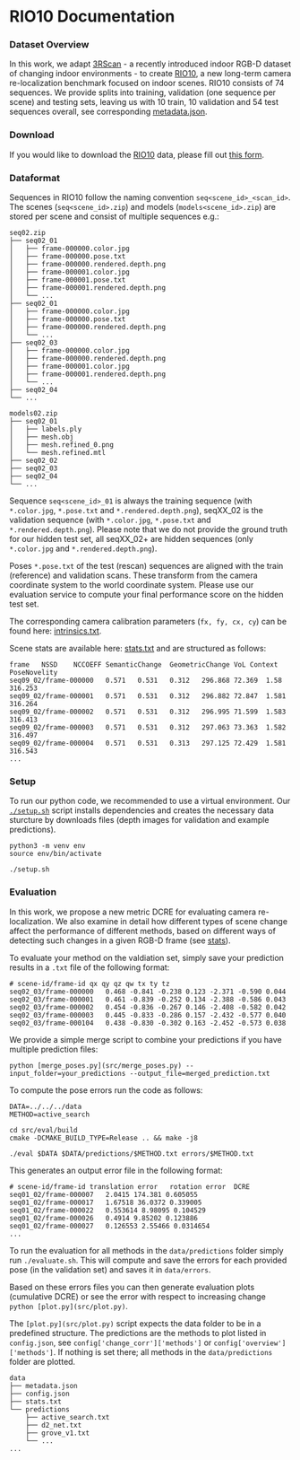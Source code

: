 # RIO10 Documentation

### Dataset Overview

In this work, we adapt [3RScan](https://waldjohannau.github.io/RIO) - a recently introduced indoor RGB-D dataset of changing indoor environments - to create [RIO10](https://waldjohannau.github.io/RIO10), a new long-term camera re-localization benchmark focused on indoor scenes. RIO10 consists of 74 sequences. We provide splits into training, validation (one sequence per scene) and testing sets, leaving us with 10 train, 10 validation and 54 test sequences overall, see corresponding [metadata.json](data/metadata.json).

### Download

If you would like to download the [RIO10](https://waldjohannau.github.io/RIO10) data, please fill out [this form](https://docs.google.com/forms/d/e/1FAIpQLScA-zciAgxMz7r8xirsPQodeQnPk2XA68yBpSxP10167B-M_g/viewform?usp=sf_link). 

### Dataformat

Sequences in RIO10 follow the naming convention `seq<scene_id>_<scan_id>`. The scenes (`seq<scene_id>.zip`) and models (`models<scene_id>.zip`) are stored per scene and consist of multiple sequences e.g.:
    
```
seq02.zip
├── seq02_01
│   ├── frame-000000.color.jpg
│   ├── frame-000000.pose.txt
│   ├── frame-000000.rendered.depth.png
│   ├── frame-000001.color.jpg
│   ├── frame-000001.pose.txt
│   ├── frame-000001.rendered.depth.png
│   └── ...
├── seq02_01
│   ├── frame-000000.color.jpg
│   ├── frame-000000.pose.txt
│   ├── frame-000000.rendered.depth.png
│   └── ...
├── seq02_03
│   ├── frame-000000.color.jpg
│   ├── frame-000000.rendered.depth.png
│   ├── frame-000001.color.jpg
│   ├── frame-000001.rendered.depth.png
│   └── ...
├── seq02_04
└── ...
```

```
models02.zip
├── seq02_01
│   ├── labels.ply
│   ├── mesh.obj
│   ├── mesh.refined_0.png
│   └── mesh.refined.mtl
├── seq02_02
├── seq02_03
├── seq02_04
└── ...
```

Sequence `seq<scene_id>_01` is always the training sequence (with `*.color.jpg`, `*.pose.txt` and `*.rendered.depth.png`), seqXX_02 is the validation sequence (with `*.color.jpg`, `*.pose.txt` and `*.rendered.depth.png`). Please note that we do not provide the ground truth for our hidden test set, all seqXX_02+ are hidden sequences (only `*.color.jpg` and `*.rendered.depth.png`).

Poses `*.pose.txt` of the test (rescan) sequences are aligned with the train (reference) and validation scans. These transform from the camera coordinate system to the world coordinate system. Please use our evaluation service to compute your final performance score on the hidden test set.

The corresponding camera calibration parameters (`fx, fy, cx, cy`) can be found here: [intrinsics.txt](data/intrinsics.txt).

Scene stats are available here: [stats.txt](data/stats.txt) and are structured as follows:

```
frame	NSSD	NCCOEFF	SemanticChange	GeometricChange	VoL	Context	PoseNovelity
seq09_02/frame-000000	0.571	0.531	0.312	296.868	72.369	1.58	316.253
seq09_02/frame-000001	0.571	0.531	0.312	296.882	72.847	1.581	316.264
seq09_02/frame-000002	0.571	0.531	0.312	296.995	71.599	1.583	316.413
seq09_02/frame-000003	0.571	0.531	0.312	297.063	73.363	1.582	316.497
seq09_02/frame-000004	0.571	0.531	0.313	297.125	72.429	1.581	316.543
...
```

### Setup

To run our python code, we recommended to use a virtual environment. Our [`./setup.sh`](setup.sh) script installs dependencies and creates the necessary data sturcture by downloads files (depth images for validation and example predictions).

```
python3 -m venv env
source env/bin/activate

./setup.sh
```

### Evaluation

In this work, we propose a new metric DCRE for evaluating camera re-localization. We also examine in detail how different types of scene change affect the performance of different methods, based on different ways of detecting such changes in a given RGB-D frame (see [stats](data/stats.txt)).

To evaluate your method on the valdiation set, simply save your prediction results in a `.txt` file of the following format:

```
# scene-id/frame-id qx qy qz qw tx ty tz
seq02_03/frame-000000	0.468 -0.841 -0.238 0.123 -2.371 -0.590 0.044
seq02_03/frame-000001	0.461 -0.839 -0.252 0.134 -2.388 -0.586 0.043
seq02_03/frame-000002	0.454 -0.836 -0.267 0.146 -2.408 -0.582 0.042
seq02_03/frame-000003	0.445 -0.833 -0.286 0.157 -2.432 -0.577 0.040
seq02_03/frame-000104	0.438 -0.830 -0.302 0.163 -2.452 -0.573 0.038
```

We provide a simple merge script to combine your predictions if you have multiple prediction files:

```
python [merge_poses.py](src/merge_poses.py) --input_folder=your_predictions --output_file=merged_prediction.txt
```

To compute the pose errors run the code as follows: 

```
DATA=../../../data
METHOD=active_search

cd src/eval/build
cmake -DCMAKE_BUILD_TYPE=Release .. && make -j8

./eval $DATA $DATA/predictions/$METHOD.txt errors/$METHOD.txt
```

This generates an output error file in the following format:

```
# scene-id/frame-id	translation error	rotation error	DCRE
seq01_02/frame-000007	2.0415 174.381 0.605055
seq01_02/frame-000017	1.67518 36.0372 0.339005
seq01_02/frame-000022	0.553614 8.98095 0.104529
seq01_02/frame-000026	0.4914 9.85202 0.123886
seq01_02/frame-000027	0.126553 2.55466 0.0314654
...
```

To run the evaluation for all methods in the `data/predictions` folder simply run `./evaluate.sh`. This will compute and save the errors for each provided pose (in the validation set) and saves it in `data/errors`.

Based on these errors files you can then generate evaluation plots (cumulative DCRE) or see the error with respect to increasing change  `python [plot.py](src/plot.py)`.


The `[plot.py](src/plot.py)` script expects the data folder to be in a predefined structure. The predictions are the methods to plot listed in `config.json`, see `config['change_corr']['methods']` or `config['overview']['methods']`. If nothing is set there; all methods in the `data/predictions` folder are plotted.

```
data
├── metadata.json
├── config.json
├── stats.txt
└── predictions
    ├── active_search.txt
    ├── d2_net.txt
    ├── grove_v1.txt
    └── ...
...
```
